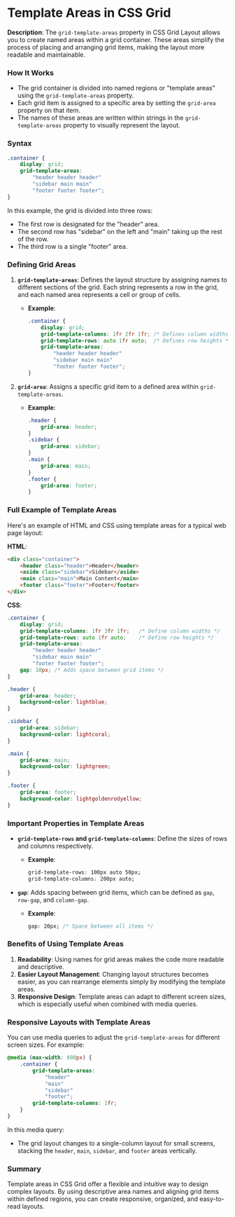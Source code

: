 # Template Areas in CSS Grid

**Description**: The `grid-template-areas` property in CSS Grid Layout allows you to create named areas within a grid container. These areas simplify the process of placing and arranging grid items, making the layout more readable and maintainable.

### How It Works

- The grid container is divided into named regions or "template areas" using the `grid-template-areas` property.
- Each grid item is assigned to a specific area by setting the `grid-area` property on that item.
- The names of these areas are written within strings in the `grid-template-areas` property to visually represent the layout.

### Syntax

```css
.container {
    display: grid;
    grid-template-areas:
        "header header header"
        "sidebar main main"
        "footer footer footer";
}
```

In this example, the grid is divided into three rows:
- The first row is designated for the "header" area.
- The second row has "sidebar" on the left and "main" taking up the rest of the row.
- The third row is a single "footer" area.

### Defining Grid Areas

1. **`grid-template-areas`**: Defines the layout structure by assigning names to different sections of the grid. Each string represents a row in the grid, and each named area represents a cell or group of cells.

   - **Example**:
     ```css
     .container {
         display: grid;
         grid-template-columns: 1fr 2fr 1fr; /* Defines column widths */
         grid-template-rows: auto 1fr auto;  /* Defines row heights */
         grid-template-areas:
             "header header header"
             "sidebar main main"
             "footer footer footer";
     }
     ```

2. **`grid-area`**: Assigns a specific grid item to a defined area within `grid-template-areas`.

   - **Example**:
     ```css
     .header {
         grid-area: header;
     }
     .sidebar {
         grid-area: sidebar;
     }
     .main {
         grid-area: main;
     }
     .footer {
         grid-area: footer;
     }
     ```

### Full Example of Template Areas

Here's an example of HTML and CSS using template areas for a typical web page layout:

**HTML**:
```html
<div class="container">
    <header class="header">Header</header>
    <aside class="sidebar">Sidebar</aside>
    <main class="main">Main Content</main>
    <footer class="footer">Footer</footer>
</div>
```

**CSS**:
```css
.container {
    display: grid;
    grid-template-columns: 1fr 3fr 1fr;   /* Define column widths */
    grid-template-rows: auto 1fr auto;    /* Define row heights */
    grid-template-areas:
        "header header header"
        "sidebar main main"
        "footer footer footer";
    gap: 10px; /* Adds space between grid items */
}

.header {
    grid-area: header;
    background-color: lightblue;
}

.sidebar {
    grid-area: sidebar;
    background-color: lightcoral;
}

.main {
    grid-area: main;
    background-color: lightgreen;
}

.footer {
    grid-area: footer;
    background-color: lightgoldenrodyellow;
}
```

### Important Properties in Template Areas

- **`grid-template-rows` and `grid-template-columns`**: Define the sizes of rows and columns respectively.
  - **Example**:
    ```css
    grid-template-rows: 100px auto 50px;
    grid-template-columns: 200px auto;
    ```

- **`gap`**: Adds spacing between grid items, which can be defined as `gap`, `row-gap`, and `column-gap`.
  - **Example**:
    ```css
    gap: 20px; /* Space between all items */
    ```

### Benefits of Using Template Areas

1. **Readability**: Using names for grid areas makes the code more readable and descriptive.
2. **Easier Layout Management**: Changing layout structures becomes easier, as you can rearrange elements simply by modifying the template areas.
3. **Responsive Design**: Template areas can adapt to different screen sizes, which is especially useful when combined with media queries.

### Responsive Layouts with Template Areas

You can use media queries to adjust the `grid-template-areas` for different screen sizes. For example:

```css
@media (max-width: 600px) {
    .container {
        grid-template-areas:
            "header"
            "main"
            "sidebar"
            "footer";
        grid-template-columns: 1fr;
    }
}
```

In this media query:
- The grid layout changes to a single-column layout for small screens, stacking the `header`, `main`, `sidebar`, and `footer` areas vertically.

### Summary

Template areas in CSS Grid offer a flexible and intuitive way to design complex layouts. By using descriptive area names and aligning grid items within defined regions, you can create responsive, organized, and easy-to-read layouts.
